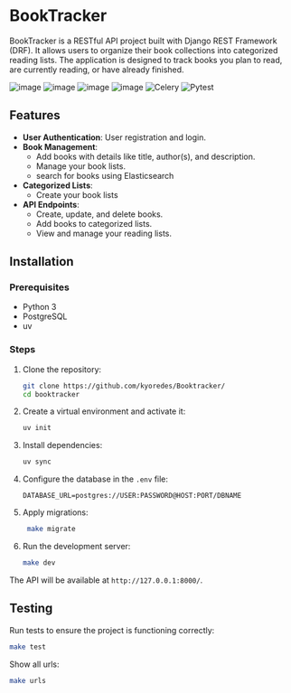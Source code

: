 # BookTracker

BookTracker is a RESTful API project built with Django REST Framework (DRF). It allows users to organize their book collections into categorized reading lists. The application is designed to track books you plan to read, are currently reading, or have already finished.

![image](https://img.shields.io/badge/Python-FFD43B?style=for-the-badge&logo=python&logoColor=blue)
![image](https://img.shields.io/badge/django%20rest-ff1709?style=for-the-badge&logo=django&logoColor=white)
![image](https://img.shields.io/badge/Elastic_Search-005571?style=for-the-badge&logo=elasticsearch&logoColor=white)
![image](https://img.shields.io/badge/Docker-2CA5E0?style=for-the-badge&logo=docker&logoColor=white)
![Celery](https://img.shields.io/badge/celery-%23a9cc54.svg?style=for-the-badge&logo=celery&logoColor=ddf4a4)
![Pytest](https://img.shields.io/badge/pytest-%23ffffff.svg?style=for-the-badge&logo=pytest&logoColor=2f9fe3)

## Features

- **User Authentication**: User registration and login.
- **Book Management**:
  - Add books with details like title, author(s), and description.
  - Manage your book lists.
  - search for books using Elasticsearch
- **Categorized Lists**:
  - Create your book lists
- **API Endpoints**:
  - Create, update, and delete books.
  - Add books to categorized lists.
  - View and manage your reading lists.
## Installation

### Prerequisites
- Python 3
- PostgreSQL
- uv

### Steps
1. Clone the repository:
   ```bash
   git clone https://github.com/kyoredes/Booktracker/
   cd booktracker
   ```

2. Create a virtual environment and activate it:
   ```bash
   uv init
   ```

3. Install dependencies:
   ```bash
   uv sync
   ```

4. Configure the database in the `.env` file:
   ```env
   DATABASE_URL=postgres://USER:PASSWORD@HOST:PORT/DBNAME
   ```

5. Apply migrations:
   ```bash
    make migrate
   ```

6. Run the development server:
   ```bash
   make dev
   ```

The API will be available at `http://127.0.0.1:8000/`.

## Testing

Run tests to ensure the project is functioning correctly:
```bash
make test
```

Show all urls:
```bash
make urls
```
